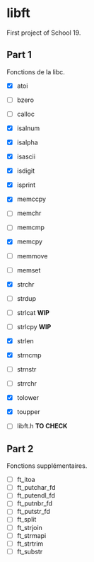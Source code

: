 # libft
First project of School 19.

## Part 1
Fonctions de la libc.

- [x] atoi
- [ ] bzero
- [ ] calloc
- [x] isalnum
- [x] isalpha
- [x] isascii
- [x] isdigit
- [x] isprint
- [x] memccpy
- [ ] memchr
- [ ] memcmp
- [x] memcpy
- [ ] memmove
- [ ] memset
- [x] strchr
- [ ] strdup
- [ ] strlcat			**WIP**
- [ ] strlcpy			**WIP**
- [x] strlen
- [x] strncmp
- [ ] strnstr
- [ ] strrchr
- [x] tolower
- [x] toupper

- [ ] libft.h			**TO CHECK**

## Part 2
Fonctions supplémentaires.

- [ ] ft_itoa
- [ ] ft_putchar_fd
- [ ] ft_putendl_fd
- [ ] ft_putnbr_fd
- [ ] ft_putstr_fd
- [ ] ft_split
- [ ] ft_strjoin
- [ ] ft_strmapi
- [ ] ft_strtrim
- [ ] ft_substr
